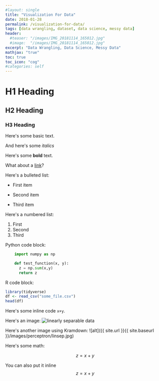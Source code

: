 ```yaml
---
#layout: single
title: "Visualization For Data"
date: 2018-01-28
permalink: /visualization-for-data/
tags: [data wrangling, dataset, data science, messy data]
header:
  #teaser: "/images/IMG_20181114_165012.jpg"
  #image:  "/images/IMG_20181114_165012.jpg"
excerpt: "Data Wrangling, Data Science, Messy Data"
mathjax: "true"
toc: true
toc_icon: "cog"
#categories: self
---
```


# H1 Heading

## H2 Heading

### H3 Heading

Here's some basic text.

And here's some *italics*

Here's some **bold** text.

What about a [link](https://github.com/dataoptimal)?

Here's a bulleted list:
* First item
+ Second item
- Third item

Here's a numbered list:
1. First
2. Second
3. Third

Python code block:
```python
    import numpy as np

    def test_function(x, y):
      z = np.sum(x,y)
      return z
```

R code block:
```r
library(tidyverse)
df <- read_csv("some_file.csv")
head(df)
```

Here's some inline code `x+y`.

Here's an image:
<img src="{{ site.url }}{{ site.baseurl }}/images/perceptron/linsep.jpg" alt="linearly separable data">

Here's another image using Kramdown:
![alt]({{ site.url }}{{ site.baseurl }}/images/perceptron/linsep.jpg)

Here's some math:

$$z=x+y$$

You can also put it inline $$z=x+y$$

